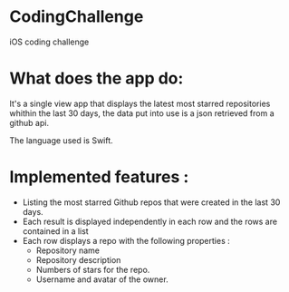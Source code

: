 # CodingChallenge
iOS coding challenge

# What does the app do:

It's a single view app that displays the latest most starred repositories whithin the last 30 days, the data put into use is  a json retrieved from a github api.

The language used is Swift.


# Implemented features :
- Listing the most starred Github repos that were created in the last 30 days.
- Each result is displayed independently in each row and the rows are contained in a list
- Each row displays a repo with the following properties :
  + Repository name
  + Repository description
  + Numbers of stars for the repo.
  + Username and avatar of the owner.
